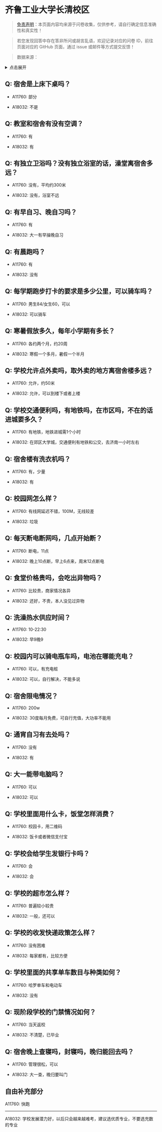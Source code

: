 # 齐鲁工业大学长清校区

> [免责声明](https://colleges.chat/#_3)：本页面内容均来源于问卷收集，仅供参考，请自行确定信息准确性和真实性！

> 若您发现回答中存在答非所问或胡言乱语，欢迎记录对应的问卷 ID，前往页面对应的 GitHub 页面，通过 issue 或邮件等方式提交反馈！

> 数据来源：

<details><summary>点击展开</summary>
<ul>
<li>A11760: 匿名 (2022 年 06 月)</li>
<li>A18032: 匿名 (2023 年 06 月)</li>
</ul>
</details>

## Q: 宿舍是上床下桌吗？

- A11760: 部分

- A18032: 不是

## Q: 教室和宿舍有没有空调？

- A11760: 有

- A18032: 有

## Q: 有独立卫浴吗？没有独立浴室的话，澡堂离宿舍多远？

- A11760: 没有，平均约300米

- A18032: 没有，浴室不远

## Q: 有早自习、晚自习吗？

- A11760: 有

- A18032: 大一有早操晚自习

## Q: 有晨跑吗？

- A11760: 有

- A18032: 没有

## Q: 每学期跑步打卡的要求是多少公里，可以骑车吗？

- A11760: 男生84/女生60，可以

- A18032: 可以骑车

## Q: 寒暑假放多久，每年小学期有多长？

- A11760: 各约两个月，约20周

- A18032: 寒假一个多月，暑假一个半月

## Q: 学校允许点外卖吗，取外卖的地方离宿舍楼多远？

- A11760: 允许，约50米

- A18032: 允许，可以到楼下或者上楼

## Q: 学校交通便利吗，有地铁吗，在市区吗，不在的话进城要多久？

- A11760: 有地铁，地铁进城需1个小时

- A18032: 在郊区大学城，交通便利有地铁和公交，去济南一小时左右

## Q: 宿舍楼有洗衣机吗？

- A11760: 有，少量

- A18032: 有

## Q: 校园网怎么样？

- A11760: 有线网延迟不错，100M，无线较差

- A18032: 垃圾

## Q: 每天断电断网吗，几点开始断？

- A11760: 断电，11点

- A18032: 晚上10点断，早上6点来，周末12点断电

## Q: 食堂价格贵吗，会吃出异物吗？

- A11760: 比较贵，商家情况各异

- A18032: 还好，不贵，本人没见过异物

## Q: 洗澡热水供应时间？

- A11760: 10-22:30

- A18032: 早9晚9

## Q: 校园内可以骑电瓶车吗，电池在哪能充电？

- A11760: 可以，有充电桩

- A18032: 可以，自行解决，不能多说

## Q: 宿舍限电情况？

- A11760: 200w

- A18032: 30度每月免费，可自行充值，大功率不能用

## Q: 通宵自习有去处吗？

- A11760: 没有

- A18032: 有

## Q: 大一能带电脑吗？

- A11760: 可以

- A18032: 可以

## Q: 学校里面用什么卡，饭堂怎样消费？

- A11760: 校园卡，用二维码

- A18032: 饭卡或者微信支付宝

## Q: 学校会给学生发银行卡吗？

- A11760: 会

- A18032: 会

## Q: 学校的超市怎么样？

- A11760: 普遍较小较贵

- A18032: 一般，还可以

## Q: 学校的收发快递政策怎么样？

- A11760: 没有困难

- A18032: 每家都有，比较方便

## Q: 学校里面的共享单车数目与种类如何？

- A11760: 哈罗单车和电动车

- A18032: 没有

## Q: 现阶段学校的门禁情况如何？

- A11760: 当天返校

- A18032: 不清楚，已毕业

## Q: 宿舍晚上查寝吗，封寝吗，晚归能回去吗？

- A11760: 管理很松，可以

- A18032: 大一查，晚归要叫门

## 自由补充部分

A11760: 快跑

***

A18032: 学校发展潜力好，以后只会越来越难考，建议选优质专业，不要选充数的专业